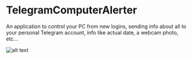 # TelegramComputerAlerter
An application to control your PC from new logins, sending info about all to your personal Telegram account, info like actual date, a webcam photo, etc...


![alt text](https://i.gyazo.com/ccc692f377cf50e977545393d09c1eca.png)

